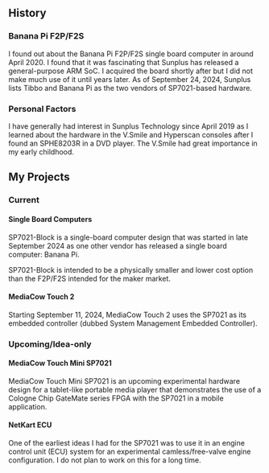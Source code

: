 
## History

### Banana Pi F2P/F2S
I found out about the Banana Pi F2P/F2S single board computer in around April 2020. I found that it was fascinating that Sunplus has released a general-purpose ARM SoC. I acquired the board shortly after but I did not make much use of it until years later. As of September 24, 2024, Sunplus lists Tibbo and Banana Pi as the two vendors of SP7021-based hardware.

### Personal Factors
I have generally had interest in Sunplus Technology since April 2019 as I learned about the hardware in the V.Smile and Hyperscan consoles after I found an SPHE8203R in a DVD player. The V.Smile had great importance in my early childhood. 

## My Projects

### Current

#### Single Board Computers
SP7021-Block is a single-board computer design that was started in late September 2024 as one other vendor has released a single board computer: Banana Pi. 

SP7021-Block is intended to be a physically smaller and lower cost option than the F2P/F2S intended for the maker market. 

#### MediaCow Touch 2
Starting September 11, 2024, MediaCow Touch 2 uses the SP7021 as its embedded controller (dubbed System Management Embedded Controller). 

### Upcoming/Idea-only

#### MediaCow Touch Mini SP7021
MediaCow Touch Mini SP7021 is an upcoming experimental hardware design for a tablet-like portable media player that demonstrates the use of a Cologne Chip GateMate series FPGA with the SP7021 in a mobile application.

#### NetKart ECU
One of the earliest ideas I had for the SP7021 was to use it in an engine control unit (ECU) system for an experimental camless/free-valve engine configuration. I do not plan to work on this for a long time. 



